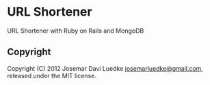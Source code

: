 URL Shortener
=============


URL Shortener with Ruby on Rails and MongoDB


Copyright
---------

Copyright (C) 2012 Josemar Davi Luedke <josemarluedke@gmail.com>, released under the MIT license.